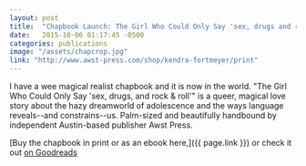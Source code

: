```yaml
---
layout: post
title:  "Chapbook Launch: The Girl Who Could Only Say 'sex, drugs and rock & roll'"
date:   2015-10-06 01:17:45 -0500
categories: publications
image: "/assets/chapcrop.jpg"
link: "http://www.awst-press.com/shop/kendra-fortmeyer/print"
---
```


I have a wee magical realist chapbook and it is now in the world. "The Girl Who Could Only Say 'sex, drugs, and rock & roll'" is a queer, magical love story about the hazy dreamworld of adolescence and the ways language reveals--and constrains--us. Palm-sized and beautifully handbound by independent Austin-based publisher Awst Press.

[Buy the chapbook in print or as an ebook here,]({{ page.link }}) or check it out <a href="https://www.goodreads.com/book/show/27228799-the-girl-who-could-only-say-sex-drugs-and-rock-roll">on Goodreads</a>
